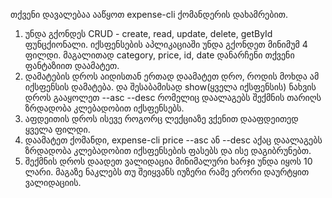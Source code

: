 თქვენი დავალებაა ააწყოთ expense-cli ქომანდერის დახამრებით.

1. უნდა გქონდეს CRUD - create, read, update, delete, getById ფუნცქიონალი. იქსფენსების აპლიკაციაში უნდა გქონდეთ მინიმუმ 4 ფილდი. 
მაგალითად category, price, id, date დანარჩენი თქვენი ფანტაზიით დაამატეთ.
2. დამატების დროს აიდისთან ერთად დაამატეთ დრო, როდის მოხდა ამ იქსფენსის დამატება. და შესაბამისად show(ყველა იქსფენსის) ნახვის 
დროს გააყოლეთ --asc --desc რომელიც დაალაგებს შექმნის თარიღს ზრდადობა კლებადობით იქსფენსებს.
3. აფდეითის დროს ისევე როგორც ლექციაზე ვქენით დააფდეითედ ყველა ფილდი.
4. დაამატეთ ქომანდი, expense-cli price --asc ან --desc აქაც დაალაგებს ზრდადობა კლებადობით იქსფენსების ფასებს და ისე დაგიბრუნებთ.
5. შექმნის დროს დაადეთ ვალიდაცია მინიმალური ხარჯი უნდა იყოს 10 ლარი. მაგაზე ნაკლებს თუ შეიყვანს იუზერი რამე ერორი 
დაურტყით ვალიდაციის.
